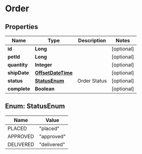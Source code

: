 

# Order

## Properties

Name | Type | Description | Notes
------------ | ------------- | ------------- | -------------
**id** | **Long** |  |  [optional]
**petId** | **Long** |  |  [optional]
**quantity** | **Integer** |  |  [optional]
**shipDate** | [**OffsetDateTime**](OffsetDateTime.md) |  |  [optional]
**status** | [**StatusEnum**](#StatusEnum) | Order Status |  [optional]
**complete** | **Boolean** |  |  [optional]



## Enum: StatusEnum

Name | Value
---- | -----
PLACED | &quot;placed&quot;
APPROVED | &quot;approved&quot;
DELIVERED | &quot;delivered&quot;



